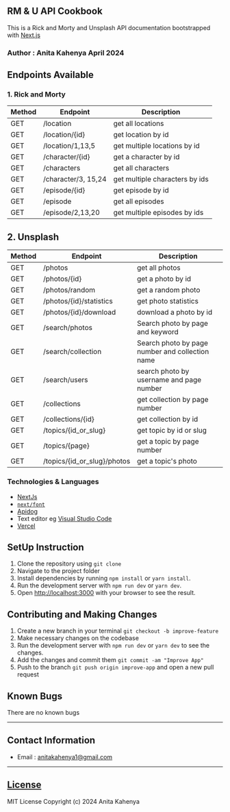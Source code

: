 ## RM & U API Cookbook
This is a Rick and Morty and Unsplash API documentation bootstrapped with [Next.js](https://nextjs.org/)

### Author : Anita Kahenya April 2024

## Endpoints Available

### 1. Rick and Morty

| Method | Endpoint            | Description                       
| ------ | ------------------- | --------------------------------- 
| GET   | /location            | get all locations                    
| GET   | /location/{id}       | get location by id                   
| GET   | /location/1,13,5     | get multiple locations by id         
| GET   | /character/{id}      | get a character by id                
| GET   | /characters          | get all characters                     
| GET   | /character/3, 15,24  | get multiple characters by ids        
| GET   | /episode/{id}        | get episode by id        
| GET   | /episode             | get all episodes
| GET   | /episode/2,13,20     | get multiple episodes by ids     


## 2. Unsplash 

| Method | Endpoint            | Description                       
| ------ | ------------------- | --------------------------------- 
| GET   | /photos            | get all photos                    
| GET   | /photos/{id}       | get a photo by id                   
| GET   | /photos/random     | get a random photo        
| GET   | /photos/{id}/statistics      | get photo statistics               
| GET   | /photos/{id}/download          | download a photo by id                     
| GET   | /search/photos      | Search photo by page and keyword       
| GET   | /search/collection   | Search photo by page number and collection name        
| GET   | /search/users         | search photo by username and page number
| GET   | /collections          | get collection by page number   
| GET   | /collections/{id}     | get collection by id 
| GET   | /topics/{id_or_slug}  | get topic by id or slug  
| GET   | /topics/{page}        | get a topic by page number  
| GET   | /topics/{id_or_slug}/photos         | get a topic's photo 

### Technologies & Languages
* [NextJs](https://nextjs.org/)
* [`next/font`](https://nextjs.org/docs/basic-features/font-optimization) 
* [Apidog](https://apidog.com/)
* Text editor eg [Visual Studio Code](https://code.visualstudio.com/download)
* [Vercel](https://vercel.com/)

## SetUp Instruction
1. Clone the repository using `git clone`
2.  Navigate to the project folder
3.  Install dependencies by running `npm install` or `yarn install`.
4.  Run the development  server with `npm run dev` or `yarn dev`.
5.  Open [http://localhost:3000](http://localhost:3000) with your browser to see the result.
   
## Contributing and Making Changes
1.  Create a new branch in your terminal `git checkout -b improve-feature`
2. Make necessary changes on the codebase
2.  Run the development  server with `npm run dev` or `yarn dev` to see the changes.
3.  Add the changes and commit them `git commit -am "Improve App"`
4.  Push to the branch `git push origin improve-app` and open a new pull request

## Known Bugs
There are no known bugs

*****
## Contact Information
* Email : anitakahenya1@gmail.com
*****
## [License](LICENSE)
MIT License
Copyright (c) 2024 Anita Kahenya